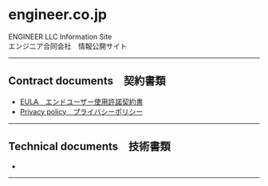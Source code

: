 # engineer.co.jp
ENGINEER LLC Information Site<br>
エンジニア合同会社　情報公開サイト<br>

---

## Contract documents　契約書類
- [EULA　エンドユーザー使用許諾契約書](/docs/EULA.md)
- [Privacy policy　プライバシーポリシー](/docs/PrivacyPolicy.md)

---

## Technical documents　技術書類
- 

---
